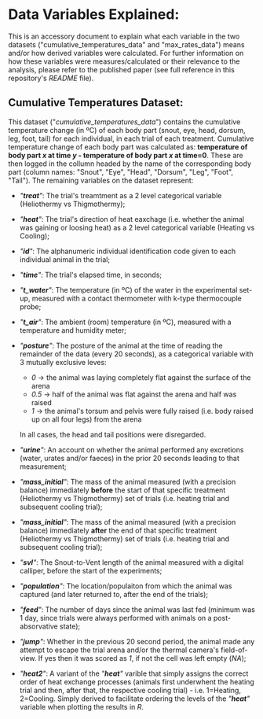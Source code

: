 # Data Variables Explained:

This is an accessory document to explain what each variable in the two datasets ("cumulative_temperatures_data" and "max_rates_data") means and/or how derived variables were calculated. For further information on how these variables were measures/calculated or their relevance to the analysis, please refer to the published paper (see full reference in this repository's *README* file).

## Cumulative Temperatures Dataset:

This dataset ("*cumulative_temperatures_data*") contains the cumulative temperature change (in ºC) of each body part (snout, eye, head, dorsum, leg, foot, tail) for each individual, in each trial of each treatment. Cumulative temperature change of each body part was calculated as: **temperature of body part *x* at time *y* - temperature of body part *x* at time=0**. These are then logged in the collumn headed by the name of the corresponding body part (column names: "Snout", "Eye", "Head", "Dorsum", "Leg", "Foot", "Tail"). 
The remaining variables on the dataset represent:

  - *"**treat**"*: The trial's treamtment as a 2 level categorical variable (Heliothermy vs Thigmothermy);

  - *"**heat**"*: The trial's direction of heat eaxchage (i.e. whether the animal was gaining or loosing heat) as a 2 level categorical variable (Heating vs Cooling);
    
  - *"**id**"*: The alphanumeric individual identification code given to each individual animal in the trial;

  - *"**time**"*: The trial's elapsed time, in seconds;

  - *"**t_water**"*: The temperature (in ºC) of the water in the experimental set-up, measured with a contact thermometer with k-type thermocouple probe;

  - *"**t_air**"*: The ambient (room) temperature (in ºC), measured with a temperature and humidity meter;

  - *"**posture**"*: The posture of the animal at the time of reading the remainder of the data (every 20 seconds), as a categorical variable with 3 mutually exclusive leves:
    - *0* -> the animal was laying completely flat against the surface of the arena
    - *0.5* -> half of the animal was flat against the arena and half was raised
    - *1* -> the animal's torsum and pelvis were fully raised (i.e. body raised up on all four legs) from the arena
    
    In all cases, the head and tail positions were disregarded.
    
  - *"**urine**"*: An account on whether the animal performed any excretions (water, urates and/or faeces) in the prior 20 seconds leading to that measurement;

  - *"**mass_initial**"*: The mass of the animal measured (with a precision balance) immediately **before** the start of that specific treatment (Heliothermy vs Thigmothermy) set of trials (i.e. heating trial and subsequent cooling trial);

  - *"**mass_initial**"*: The mass of the animal measured (with a precision balance) immediately **after** the end of that specific treatment (Heliothermy vs Thigmothermy) set of trials (i.e. heating trial and subsequent cooling trial);

  - *"**svl**"*: The Snout-to-Vent length of the animal measured with a digital calliper, before the start of the experiments;

  - *"**population**"*: The location/populaiton from which the animal was captured (and later returned to, after the end of the trials);

  - *"**feed**"*: The number of days since the animal was last fed (minimum was 1 day, since trials were always performed with animals on a post-absorvative state);

  - *"**jump**"*: Whether in the previous 20 second period, the animal made any attempt to escape the trial arena and/or the thermal camera's field-of-view. If yes then it was scored as *1*, if not the cell was left empty (*NA*);

  - *"**heat2**"*: A variant of the *"**heat**"* varible that simply assigns the correct order of heat exchange processes (animals first underwhent the heating trial and then, after that, the respective cooling trial) - i.e. 1=Heating, 2=Cooling. Simply derived to facilitate ordering the levels of the *"**heat**"* variable when plotting the results in *R*.     
